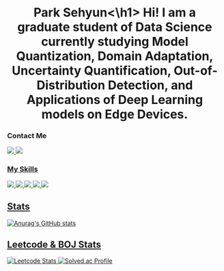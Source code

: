 <h1 align="center">Park Sehyun<\h1>
Hi! I am a graduate student of Data Science currently studying Model Quantization, Domain Adaptation, Uncertainty Quantification, Out-of-Distribution Detection, and Applications of Deep Learning models on Edge Devices. 

### Contact Me
<a href="sehyunp9909@gmail.com" target="_blank"><img src="https://img.shields.io/badge/Gmail:sehyunp9909@gmail.com-EA4335?style=flat&logo=appveyor&logo=Gmail&logoColor=white"/>
<a href="https://www.linkedin.com/in/park-sehyun/" target="_blank"><img src="https://img.shields.io/badge/LinkedIn-0A66C2?style=flat&logo=appveyor&logo=LinkedIn&logoColor=white"/>

### My Skills
<img src="https://img.shields.io/badge/Python-3776AB?style=flat-square&logo=Python&logoColor=white"> <img src="https://img.shields.io/badge/PyTorch-EE4C2C?style=flat-square&logo=PyTorch&logoColor=white"> <img src="https://img.shields.io/badge/C++-00599C?style=flat-square&logo=C++&logoColor=white"> <img src="https://img.shields.io/badge/TensorFlow-FF6F00?style=flat-square&logo=TensorFlow&logoColor=white"> <img src="https://img.shields.io/badge/PostgreSQL-4169E1?style=flat-square&logo=PostgreSQL&logoColor=white"/>

## Stats
![Anurag's GitHub stats](https://github-readme-stats.vercel.app/api?username=sehyunpark99&show_icons=true&theme=radical)



## Leetcode & BOJ Stats
![Leetcode Stats](https://leetcard.jacoblin.cool/Park_Sehyun)
[![Solved.ac Profile](http://mazassumnida.wtf/api/v2/generate_badge?boj=heon843)](https://solved.ac/heon843/)





<!--
**sehyunpark99/sehyunpark99** is a ✨ _special_ ✨ repository because its `README.md` (this file) appears on your GitHub profile.

Here are some ideas to get you started:

- 🔭 I’m currently working on ...
- 🌱 I’m currently learning ...
- 👯 I’m looking to collaborate on ...
- 🤔 I’m looking for help with ...
- 💬 Ask me about ...
- 📫 How to reach me: ...
- 😄 Pronouns: ...
- ⚡ Fun fact: ...
-->
